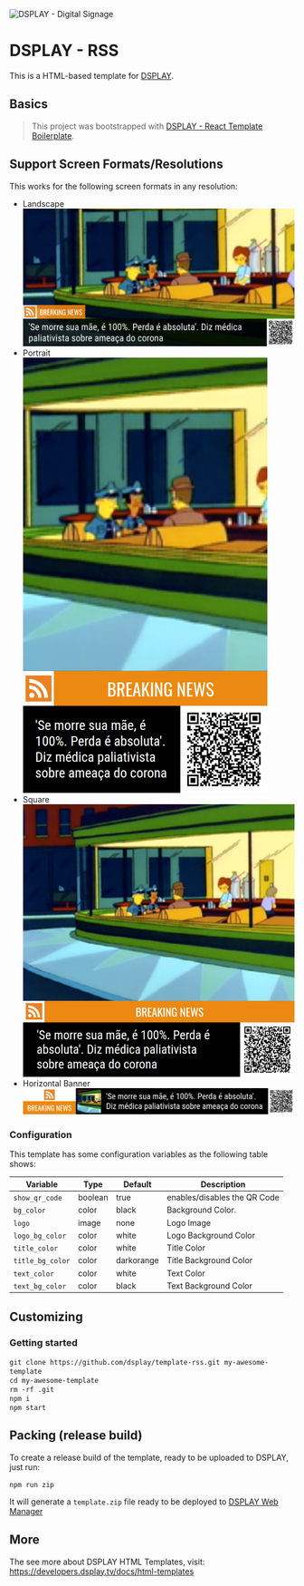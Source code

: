 ![DSPLAY - Digital Signage](https://developers.dsplay.tv/assets/images/dsplay-logo.png)

# DSPLAY - RSS

This is a HTML-based template for [DSPLAY](https://dsplay.tv).

## Basics

> This project was bootstrapped with [DSPLAY - React Template Boilerplate](https://github.com/dsplay/template-boilerplate-react).

## Support Screen Formats/Resolutions

This works for the following screen formats in any resolution:

- Landscape
  ![Landscape](docs/screenshots/landscape.png)
- Portrait
  ![Portrait](docs/screenshots/portrait.png)
- Square
  ![Square](docs/screenshots/square.png)
- Horizontal Banner
  ![H-Banner](docs/screenshots/h-banner.png)

### Configuration

This template has some configuration variables as the following table shows:

| Variable              | Type    | Default    | Description                                  |
|-----------------------|---------|------------| ---------------------------------------------|
| `show_qr_code`        | boolean | true       | enables/disables the QR Code                 |
| `bg_color`            | color   | black      | Background Color.                            |
| `logo`                | image   | none       | Logo Image                                   |
| `logo_bg_color`       | color   | white      | Logo Background Color                        |
| `title_color`         | color   | white      | Title Color                                  |
| `title_bg_color`      | color   | darkorange | Title Background Color                       |
| `text_color`          | color   | white      | Text Color                                   |
| `text_bg_color`       | color   | black      | Text Background Color                        |


## Customizing

### Getting started

```
git clone https://github.com/dsplay/template-rss.git my-awesome-template
cd my-awesome-template
rm -rf .git
npm i
npm start
```

## Packing (release build)

To create a release build of the template, ready to be uploaded to DSPLAY, just run:

```
npm run zip
```

It will generate a `template.zip` file ready to be deployed to [DSPLAY Web Manager](https://manager.dsplay.tv/template/create)

## More

The see more about DSPLAY HTML Templates, visit: https://developers.dsplay.tv/docs/html-templates
```
